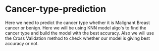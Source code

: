 # Cancer-type-prediction
Here we need to predict the cancer type whether it is Malignant Breast cancer or benign.
Here we will be using KNN model algo's to find the cancer type and build the model with the best accuracy.
Also we will use the Cross Validation method to check whether our model is giving best accuracy or not.

